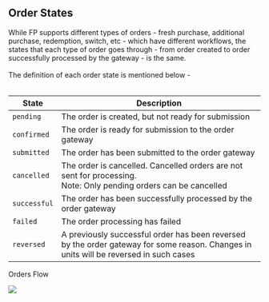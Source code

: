 ## Order States

While FP supports different types of orders - fresh purchase, additional purchase, redemption, switch, etc - which have different workflows, the states that each type of order goes through - from order created to order successfully processed by the gateway - is the same. 
<br><br>
The definition of each order state is mentioned below -
<br><br>

|State|Description|
|---|---|
|`pending`|The order is created, but not ready for submission|
|`confirmed`|The order is ready for submission to the order gateway|
|`submitted`|The order has been submitted to the order gateway|
|`cancelled`|The order is cancelled. Cancelled orders are not sent for processing. <br> Note: Only pending orders can be cancelled|
|`successful`|The order has been successfully processed by the order gateway|
|`failed`|The order processing has failed|
|`reversed`|A previously successful order has been reversed by the order gateway for some reason. Changes in units will be reversed in such cases|


Orders Flow

<div>
  <img src="../../images/orders-flow.png">
</div>
